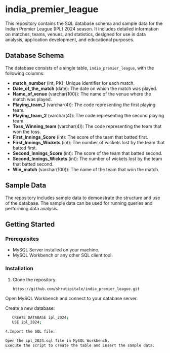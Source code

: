 # india_premier_league
This repository contains the SQL database schema and sample data for the Indian Premier League (IPL) 2024 season. It includes detailed information on matches, teams, venues, and statistics, designed for use in data analysis, application development, and educational purposes.


## Database Schema

The database consists of a single table, `india_premier_league`, with the following columns:

- **match_number** (int, PK): Unique identifier for each match.
- **Date_of_the_match** (date): The date on which the match was played.
- **Name_of_venue** (varchar(100)): The name of the venue where the match was played.
- **Playing_team_1** (varchar(4)): The code representing the first playing team.
- **Playing_team_2** (varchar(4)): The code representing the second playing team.
- **Toss_Winning_team** (varchar(4)): The code representing the team that won the toss.
- **First_Innings_Score** (int): The score of the team that batted first.
- **First_Innings_Wickets** (int): The number of wickets lost by the team that batted first.
- **Second_Innings_Score** (int): The score of the team that batted second.
- **Second_Innings_Wickets** (int): The number of wickets lost by the team that batted second.
- **Win_match** (varchar(100)): The name of the team that won the match.

## Sample Data

The repository includes sample data to demonstrate the structure and use of the database. The sample data can be used for running queries and performing data analysis.

## Getting Started

### Prerequisites

- MySQL Server installed on your machine.
- MySQL Workbench or any other SQL client tool.

### Installation

1. Clone the repository:
   ```bash
   https://github.com/shrutipitale/india_premier_league.git

Open MySQL Workbench and connect to your database server.

Create a new database:
   ```bash
      CREATE DATABASE ipl_2024;
      USE ipl_2024;

4.Import the SQL file:

Open the ipl_2024.sql file in MySQL Workbench.
Execute the script to create the table and insert the sample data.
